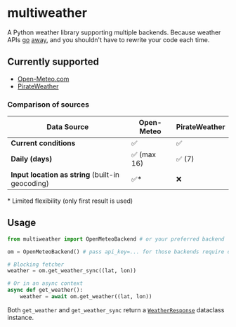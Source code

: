 # multiweather

A Python weather library supporting multiple backends. Because weather APIs [go](https://www.reddit.com/r/webdev/comments/8tjavu) [away](https://www.reddit.com/r/androidapps/comments/1aoz984/), and you shouldn't have to rewrite your code each time.

## Currently supported

- [Open-Meteo.com](https://open-meteo.com/)
- [PirateWeather](https://pirateweather.net/en/latest/)

### Comparison of sources

| Data Source                                       | Open-Meteo  | PirateWeather |
| ------------------------------------------------- | ----------- | ------------- |
| **Current conditions**                            | ✅          | ✅            |
| **Daily (days)**                                  | ✅ (max 16) | ✅ (7)        |
| **Input location as string** (built-in geocoding) | ✅*          | ❌            |

\* Limited flexibility (only first result is used)

## Usage
```python
from multiweather import OpenMeteoBackend # or your preferred backend

om = OpenMeteoBackend() # pass api_key=... for those backends require one

# Blocking fetcher
weather = om.get_weather_sync((lat, lon))

# Or in an async context
async def get_weather():
    weather = await om.get_weather((lat, lon))
```

Both `get_weather` and `get_weather_sync` return a [`WeatherResponse`](multiweather/data.py) dataclass instance.
